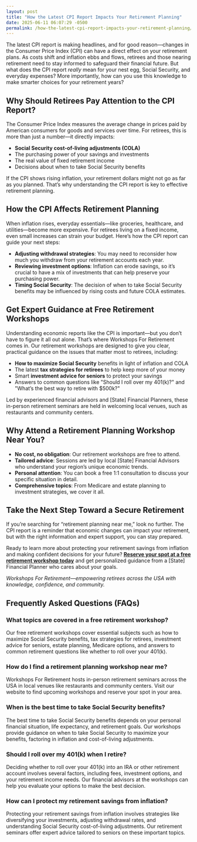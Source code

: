 ```yaml
---
layout: post
title: "How the Latest CPI Report Impacts Your Retirement Planning"
date: 2025-06-11 06:07:29 -0500
permalink: /how-the-latest-cpi-report-impacts-your-retirement-planning/
---
```

The latest CPI report is making headlines, and for good reason—changes in the Consumer Price Index (CPI) can have a direct effect on your retirement plans. As costs shift and inflation ebbs and flows, retirees and those nearing retirement need to stay informed to safeguard their financial future. But what does the CPI report *really* mean for your nest egg, Social Security, and everyday expenses? More importantly, how can you use this knowledge to make smarter choices for your retirement years?

## Why Should Retirees Pay Attention to the CPI Report?

The Consumer Price Index measures the average change in prices paid by American consumers for goods and services over time. For retirees, this is more than just a number—it directly impacts:

- **Social Security cost-of-living adjustments (COLA)**
- The purchasing power of your savings and investments
- The real value of fixed retirement income
- Decisions about when to take Social Security benefits

If the CPI shows rising inflation, your retirement dollars might not go as far as you planned. That’s why understanding the CPI report is key to effective retirement planning.

## How the CPI Affects Retirement Planning

When inflation rises, everyday essentials—like groceries, healthcare, and utilities—become more expensive. For retirees living on a fixed income, even small increases can strain your budget. Here’s how the CPI report can guide your next steps:

- **Adjusting withdrawal strategies**: You may need to reconsider how much you withdraw from your retirement accounts each year.
- **Reviewing investment options**: Inflation can erode savings, so it’s crucial to have a mix of investments that can help preserve your purchasing power.
- **Timing Social Security**: The decision of when to take Social Security benefits may be influenced by rising costs and future COLA estimates.

## Get Expert Guidance at Free Retirement Workshops

Understanding economic reports like the CPI is important—but you don’t have to figure it all out alone. That’s where Workshops For Retirement comes in. Our retirement workshops are designed to give you clear, practical guidance on the issues that matter most to retirees, including:

- **How to maximize Social Security** benefits in light of inflation and COLA
- The latest **tax strategies for retirees** to help keep more of your money
- Smart **investment advice for seniors** to protect your savings
- Answers to common questions like "Should I roll over my 401(k)?" and "What’s the best way to retire with $500k?"

Led by experienced financial advisors and [State] Financial Planners, these in-person retirement seminars are held in welcoming local venues, such as restaurants and community centers.

## Why Attend a Retirement Planning Workshop Near You?

- **No cost, no obligation**: Our retirement workshops are free to attend.
- **Tailored advice**: Sessions are led by local [State] Financial Advisors who understand your region’s unique economic trends.
- **Personal attention**: You can book a free 1:1 consultation to discuss your specific situation in detail.
- **Comprehensive topics**: From Medicare and estate planning to investment strategies, we cover it all.

## Take the Next Step Toward a Secure Retirement

If you’re searching for “retirement planning near me,” look no further. The CPI report is a reminder that economic changes can impact your retirement, but with the right information and expert support, you can stay prepared.

Ready to learn more about protecting your retirement savings from inflation and making confident decisions for your future? **[Reserve your spot at a free retirement workshop today](https://workshopsforretirement.com/)** and get personalized guidance from a [State] Financial Planner who cares about your goals.

*Workshops For Retirement—empowering retirees across the USA with knowledge, confidence, and community.*

## Frequently Asked Questions (FAQs)

### What topics are covered in a free retirement workshop?

Our free retirement workshops cover essential subjects such as how to maximize Social Security benefits, tax strategies for retirees, investment advice for seniors, estate planning, Medicare options, and answers to common retirement questions like whether to roll over your 401(k).

### How do I find a retirement planning workshop near me?

Workshops For Retirement hosts in-person retirement seminars across the USA in local venues like restaurants and community centers. Visit our website to find upcoming workshops and reserve your spot in your area.

### When is the best time to take Social Security benefits?

The best time to take Social Security benefits depends on your personal financial situation, life expectancy, and retirement goals. Our workshops provide guidance on when to take Social Security to maximize your benefits, factoring in inflation and cost-of-living adjustments.

### Should I roll over my 401(k) when I retire?

Deciding whether to roll over your 401(k) into an IRA or other retirement account involves several factors, including fees, investment options, and your retirement income needs. Our financial advisors at the workshops can help you evaluate your options to make the best decision.

### How can I protect my retirement savings from inflation?

Protecting your retirement savings from inflation involves strategies like diversifying your investments, adjusting withdrawal rates, and understanding Social Security cost-of-living adjustments. Our retirement seminars offer expert advice tailored to seniors on these important topics.

<script type="application/ld+json">
{
  "@context": "https://schema.org",
  "@type": "BlogPosting",
  "headline": "How the Latest CPI Report Impacts Your Retirement Planning",
  "description": "Learn how changes in the Consumer Price Index (CPI) affect your retirement plans and discover how Workshops For Retirement can help you make informed financial decisions.",
  "author": {
    "@type": "Person",
    "name": "Workshops For Retirement"
  },
  "publisher": {
    "@type": "Person",
    "name": "Workshops For Retirement"
  },
  "datePublished": "2024-06-01",
  "mainEntityOfPage": {
    "@type": "WebPage",
    "@id": "https://workshopsforretirement.com/blog/latest-cpi-report-retirement-planning"
  },
  "keywords": "Retirement planning, Retirement seminars, Retirement Workshops, Retirement planning near me, Free retirement workshop, How to maximize Social Security, Tax strategies for retirees, Financial advisor for retirement, Investment advice for seniors, Should I roll over my 401(k)?, Best way to retire with $500k, When to take Social Security benefits, Estate planning seminar, Medicare, Social Security, Estate Planning",
  "articleBody": "The latest CPI report is making headlines, and for good reason—changes in the Consumer Price Index (CPI) can have a direct effect on your retirement plans. As costs shift and inflation ebbs and flows, retirees and those nearing retirement need to stay informed to safeguard their financial future. But what does the CPI report really mean for your nest egg, Social Security, and everyday expenses? More importantly, how can you use this knowledge to make smarter choices for your retirement years? ..."
}
</script>

<script type="application/ld+json">
{
  "@context": "https://schema.org",
  "@type": "FAQPage",
  "mainEntity": [
    {
      "@type": "Question",
      "name": "What topics are covered in a free retirement workshop?",
      "acceptedAnswer": {
        "@type": "Answer",
        "text": "Our free retirement workshops cover essential subjects such as how to maximize Social Security benefits, tax strategies for retirees, investment advice for seniors, estate planning, Medicare options, and answers to common retirement questions like whether to roll over your 401(k)."
      }
    },
    {
      "@type": "Question",
      "name": "How do I find a retirement planning workshop near me?",
      "acceptedAnswer": {
        "@type": "Answer",
        "text": "Workshops For Retirement hosts in-person retirement seminars across the USA in local venues like restaurants and community centers. Visit our website to find upcoming workshops and reserve your spot in your area."
      }
    },
    {
      "@type": "Question",
      "name": "When is the best time to take Social Security benefits?",
      "acceptedAnswer": {
        "@type": "Answer",
        "text": "The best time to take Social Security benefits depends on your personal financial situation, life expectancy, and retirement goals. Our workshops provide guidance on when to take Social Security to maximize your benefits, factoring in inflation and cost-of-living adjustments."
      }
    },
    {
      "@type": "Question",
      "name": "Should I roll over my 401(k) when I retire?",
      "acceptedAnswer": {
        "@type": "Answer",
        "text": "Deciding whether to roll over your 401(k) into an IRA or other retirement account involves several factors, including fees, investment options, and your retirement income needs. Our financial advisors at the workshops can help you evaluate your options to make the best decision."
      }
    },
    {
      "@type": "Question",
      "name": "How can I protect my retirement savings from inflation?",
      "acceptedAnswer": {
        "@type": "Answer",
        "text": "Protecting your retirement savings from inflation involves strategies like diversifying your investments, adjusting withdrawal rates, and understanding Social Security cost-of-living adjustments. Our retirement seminars offer expert advice tailored to seniors on these important topics."
      }
    }
  ]
}
</script>